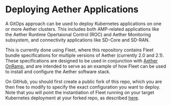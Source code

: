 # Deploying Aether Applications

A GitOps approach can be used to deploy Kubernetes applications
on one or more Aether clusters. This includes both AMP-related
applications like the Aether Runtime Opertaional Control (ROC)
and Aether Monitoring subsystem, and connectivity applications
like SD-Core and SD-RAN.

This is currently done using Fleet, where this repository contains
Fleet bundle specifications for multiple versions of Aether
(currently 2.0 and 2.1). These specifications are designed
to be used in conjunction with
[Aether OnRamp](https://github.com/SystemsApproach/aether-onramp),
and are intended to serve as an example of how Fleet can be used
to install and configure the Aether software stack.

On GitHub, you should first create a public fork of this repo, which
you are then free to modify to specify the exact configuration you
want to deploy. Note that you will point the instantiation of Fleet
running on your target Kubernetes deployment at your forked repo,
as described
[here](https://5g.systemsapproach.org/software/overview.html).

